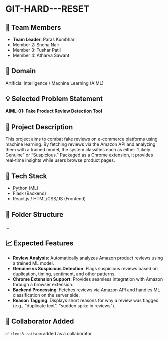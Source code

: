 # GIT-HARD---RESET

## 👥 Team Members
- **Team Leader**: Paras Kumbhar
- Member 2: Sneha Nair
- Member 3: Tushar Patil
- Member 4: Atharva Sawant

## 🧠 Domain
Artificial Intelligence / Machine Learning (AIML)

## 💡 Selected Problem Statement
**AIML-01: Fake Product Review Detection Tool**  

## 📌 Project Description
This project aims to combat fake reviews on e-commerce platforms using machine learning. By fetching reviews via the Amazon API and analyzing them with a trained model, the system classifies each as either “Likely Genuine” or “Suspicious.” Packaged as a Chrome extension, it provides real-time insights while users browse product pages.
## 🚀 Tech Stack
- Python (ML)
- Flask (Backend)
- React.js / HTML/CSS/JS (Frontend)

## 📂 Folder Structure
...

## 📈 Expected Features
- **Review Analysis**: Automatically analyzes Amazon product reviews using a trained ML model.  
- **Genuine vs Suspicious Detection**: Flags suspicious reviews based on duplication, timing, sentiment, and other patterns.  
- **Chrome Extension Support**: Provides seamless integration with Amazon through a browser extension.  
- **Backend Processing**: Fetches reviews via Amazon API and handles ML classification on the server side.  
- **Reason Tagging**: Displays short reasons for why a review was flagged (e.g., "duplicate text", "sudden spike in reviews").  

## 📎 Collaborator Added
✅ `kleos3-raitacm` added as a collaborator

